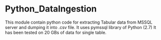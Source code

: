 # Python_DataIngestion
This module contain python code for extracting Tabular data from MSSQL server and dumping it into .csv file.
It uses pymssql library of Python (2.7)
It has been tested on 20 GBs of data for single table. 
